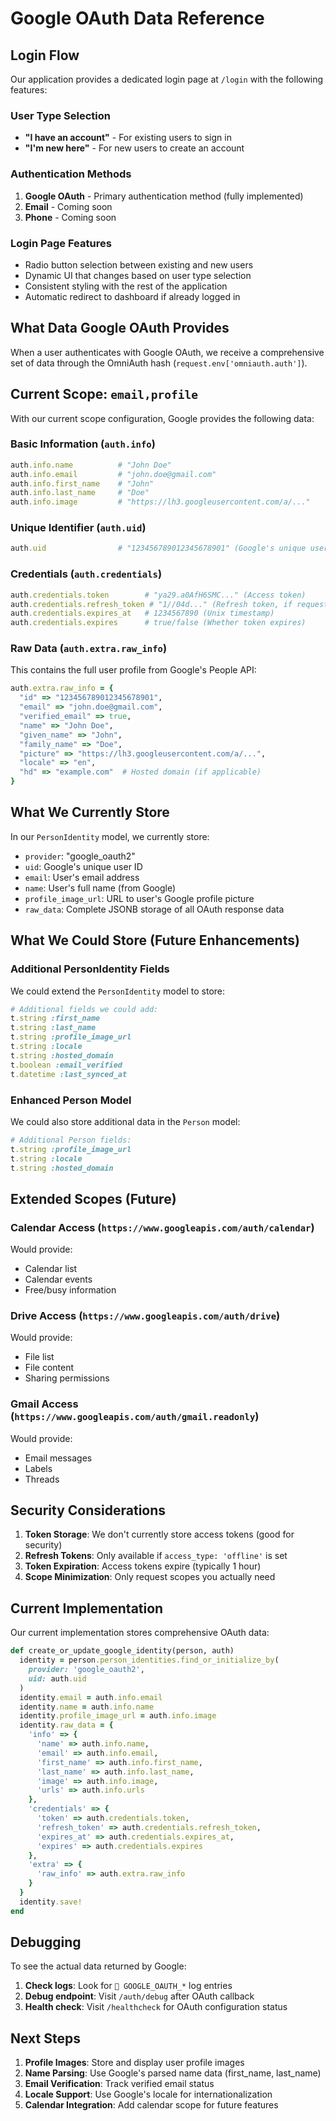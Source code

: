 # Google OAuth Data Reference

## Login Flow

Our application provides a dedicated login page at `/login` with the following features:

### User Type Selection
- **"I have an account"** - For existing users to sign in
- **"I'm new here"** - For new users to create an account

### Authentication Methods
1. **Google OAuth** - Primary authentication method (fully implemented)
2. **Email** - Coming soon
3. **Phone** - Coming soon

### Login Page Features
- Radio button selection between existing and new users
- Dynamic UI that changes based on user type selection
- Consistent styling with the rest of the application
- Automatic redirect to dashboard if already logged in

## What Data Google OAuth Provides

When a user authenticates with Google OAuth, we receive a comprehensive set of data through the OmniAuth hash (`request.env['omniauth.auth']`).

## Current Scope: `email,profile`

With our current scope configuration, Google provides the following data:

### Basic Information (`auth.info`)
```ruby
auth.info.name          # "John Doe"
auth.info.email         # "john.doe@gmail.com"
auth.info.first_name    # "John"
auth.info.last_name     # "Doe"
auth.info.image         # "https://lh3.googleusercontent.com/a/..."
```

### Unique Identifier (`auth.uid`)
```ruby
auth.uid                # "123456789012345678901" (Google's unique user ID)
```

### Credentials (`auth.credentials`)
```ruby
auth.credentials.token        # "ya29.a0AfH6SMC..." (Access token)
auth.credentials.refresh_token # "1//04d..." (Refresh token, if requested)
auth.credentials.expires_at   # 1234567890 (Unix timestamp)
auth.credentials.expires      # true/false (Whether token expires)
```

### Raw Data (`auth.extra.raw_info`)
This contains the full user profile from Google's People API:

```ruby
auth.extra.raw_info = {
  "id" => "123456789012345678901",
  "email" => "john.doe@gmail.com",
  "verified_email" => true,
  "name" => "John Doe",
  "given_name" => "John",
  "family_name" => "Doe",
  "picture" => "https://lh3.googleusercontent.com/a/...",
  "locale" => "en",
  "hd" => "example.com"  # Hosted domain (if applicable)
}
```

## What We Currently Store

In our `PersonIdentity` model, we currently store:
- `provider`: "google_oauth2"
- `uid`: Google's unique user ID
- `email`: User's email address
- `name`: User's full name (from Google)
- `profile_image_url`: URL to user's Google profile picture
- `raw_data`: Complete JSONB storage of all OAuth response data

## What We Could Store (Future Enhancements)

### Additional PersonIdentity Fields
We could extend the `PersonIdentity` model to store:

```ruby
# Additional fields we could add:
t.string :first_name
t.string :last_name
t.string :profile_image_url
t.string :locale
t.string :hosted_domain
t.boolean :email_verified
t.datetime :last_synced_at
```

### Enhanced Person Model
We could also store additional data in the `Person` model:

```ruby
# Additional Person fields:
t.string :profile_image_url
t.string :locale
t.string :hosted_domain
```

## Extended Scopes (Future)

### Calendar Access (`https://www.googleapis.com/auth/calendar`)
Would provide:
- Calendar list
- Calendar events
- Free/busy information

### Drive Access (`https://www.googleapis.com/auth/drive`)
Would provide:
- File list
- File content
- Sharing permissions

### Gmail Access (`https://www.googleapis.com/auth/gmail.readonly`)
Would provide:
- Email messages
- Labels
- Threads

## Security Considerations

1. **Token Storage**: We don't currently store access tokens (good for security)
2. **Refresh Tokens**: Only available if `access_type: 'offline'` is set
3. **Token Expiration**: Access tokens expire (typically 1 hour)
4. **Scope Minimization**: Only request scopes you actually need

## Current Implementation

Our current implementation stores comprehensive OAuth data:

```ruby
def create_or_update_google_identity(person, auth)
  identity = person.person_identities.find_or_initialize_by(
    provider: 'google_oauth2', 
    uid: auth.uid
  )
  identity.email = auth.info.email
  identity.name = auth.info.name
  identity.profile_image_url = auth.info.image
  identity.raw_data = {
    'info' => {
      'name' => auth.info.name,
      'email' => auth.info.email,
      'first_name' => auth.info.first_name,
      'last_name' => auth.info.last_name,
      'image' => auth.info.image,
      'urls' => auth.info.urls
    },
    'credentials' => {
      'token' => auth.credentials.token,
      'refresh_token' => auth.credentials.refresh_token,
      'expires_at' => auth.credentials.expires_at,
      'expires' => auth.credentials.expires
    },
    'extra' => {
      'raw_info' => auth.extra.raw_info
    }
  }
  identity.save!
end
```

## Debugging

To see the actual data returned by Google:

1. **Check logs**: Look for `🔐 GOOGLE_OAUTH_*` log entries
2. **Debug endpoint**: Visit `/auth/debug` after OAuth callback
3. **Health check**: Visit `/healthcheck` for OAuth configuration status

## Next Steps

1. **Profile Images**: Store and display user profile images
2. **Name Parsing**: Use Google's parsed name data (first_name, last_name)
3. **Email Verification**: Track verified email status
4. **Locale Support**: Use Google's locale for internationalization
5. **Calendar Integration**: Add calendar scope for future features
